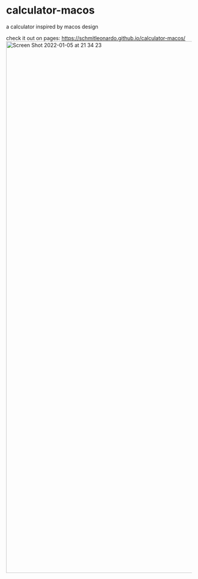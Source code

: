 # calculator-macos
a calculator inspired by macos design

check it out on pages: https://schmitleonardo.github.io/calculator-macos/
<img width="1440" alt="Screen Shot 2022-01-05 at 21 34 23" src="https://user-images.githubusercontent.com/51058377/148310244-c23a8315-4fc5-43fd-bb8c-6f21c8b45ff5.png">
